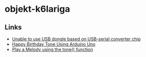 # objekt-k6lariga


## Links

* [Unable to use USB dongle based on USB-serial converter chip](https://unix.stackexchange.com/questions/670636/unable-to-use-usb-dongle-based-on-usb-serial-converter-chip)
* [Happy Birthday Tone Using Arduino Uno](https://www.hackster.io/Sparkbuzzer/happy-birthday-tone-using-arduino-uno-fba4a8)
* [Play a Melody using the tone() function](https://docs.arduino.cc/built-in-examples/digital/toneMelody)

